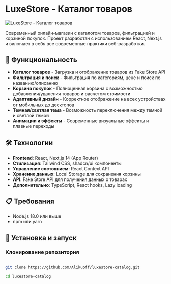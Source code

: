 # LuxeStore - Каталог товаров

![LuxeStore - Каталог товаров](https://hebbkx1anhila5yf.public.blob.vercel-storage.com/image-3fjokRexhkmOk1Eh7kj93Nh1YOSMKT.png)

Современный онлайн-магазин с каталогом товаров, фильтрацией и корзиной покупок. Проект разработан с использованием React, Next.js и включает в себя все современные практики веб-разработки.

## 🚀 Функциональность

- **Каталог товаров** - Загрузка и отображение товаров из Fake Store API
- **Фильтрация и поиск** - Фильтрация по категориям, цене и поиск по названию/описанию
- **Корзина покупок** - Полноценная корзина с возможностью добавления/удаления товаров и расчетом стоимости
- **Адаптивный дизайн** - Корректное отображение на всех устройствах от мобильных до десктопов
- **Темная/светлая тема** - Возможность переключения между темной и светлой темой
- **Анимации и эффекты** - Современные визуальные эффекты и плавные переходы

## 🛠️ Технологии

- **Frontend**: React, Next.js 14 (App Router)
- **Стилизация**: Tailwind CSS, shadcn/ui компоненты
- **Управление состоянием**: React Context API
- **Хранение данных**: Local Storage для сохранения корзины
- **API**: Fake Store API для получения данных о товарах
- **Дополнительно**: TypeScript, React hooks, Lazy loading

## 📋 Требования

- Node.js 18.0 или выше
- npm или yarn

## 🔧 Установка и запуск

### Клонирование репозитория

```bash

git clone https://github.com/Alikuoff/luxestore-catalog.git

cd luxestore-catalog
```
